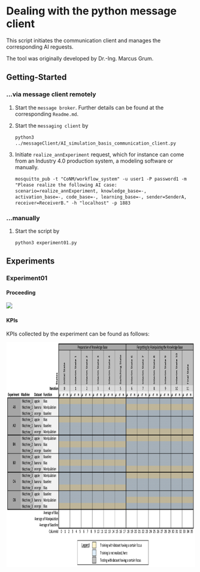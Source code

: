 # Dealing with the python message client

This script initiates the communication client and manages the corresponding AI reguests.

The tool was originally developed by Dr.-Ing. Marcus Grum.

## Getting-Started

### ...via message client remotely

1. Start the `message broker`. Further details can be found at the corresponding `Readme.md`.

1. Start the `messaging client` by

    ```
    python3 ../messageClient/AI_simulation_basis_communication_client.py
    ```

1. Initiate `realize_annExperiment` request, which for instance can come from an Industry 4.0 production system, a modeling software or manually.

    ```
    mosquitto_pub -t "CoNM/workflow_system" -u user1 -P password1 -m "Please realize the following AI case: scenario=realize_annExperiment, knowledge_base=-, activation_base=-, code_base=-, learning_base=-, sender=SenderA, receiver=ReceiverB." -h "localhost" -p 1883
    ```

### ...manually

1. Start the script by

    ```
    python3 experiment01.py
    ```

## Experiments

### Experiment01

#### Proceeding

<img src="../../documentation/ExperimentProceeding.png" height="600" />

#### KPIs

KPIs collected by the experiment can be found as follows:

<img src="../../documentation/ExperimentKpiCollection.png" height="600" />